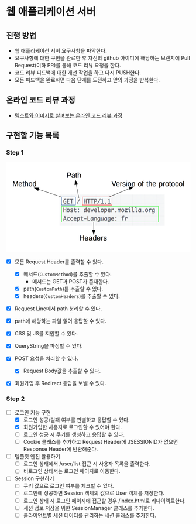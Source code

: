 # 웹 애플리케이션 서버

## 진행 방법

* 웹 애플리케이션 서버 요구사항을 파악한다.
* 요구사항에 대한 구현을 완료한 후 자신의 github 아이디에 해당하는 브랜치에 Pull Request(이하 PR)를 통해 코드 리뷰 요청을 한다.
* 코드 리뷰 피드백에 대한 개선 작업을 하고 다시 PUSH한다.
* 모든 피드백을 완료하면 다음 단계를 도전하고 앞의 과정을 반복한다.

## 온라인 코드 리뷰 과정

* [텍스트와 이미지로 살펴보는 온라인 코드 리뷰 과정](https://github.com/next-step/nextstep-docs/tree/master/codereview)

## 구현할 기능 목록

### Step 1
![img.png](img.png)

* [x] 모든 Request Header를 출력할 수 있다.
  * [x] 메서드(`CustomMethod`)를 추출할 수 있다.
    * 메서드는 GET과 POST가 존재한다.
  * [x] path(`CustomPath`)를 추출할 수 있다.
  * [x] headers(`CustomHeaders`)를 추출할 수 있다.

* [x] Request Line에서 path 분리할 수 있다.

* [x] path에 해당하는 파일 읽어 응답할 수 있다.

* [x] CSS 및 JS를 지원할 수 있다.

* [x] QueryString을 파싱할 수 있다.
 
* [x] POST 요청을 처리할 수 있다.
  * [x] Request Body값을 추출할 수 있다.

* [x] 회원가입 후 Redirect 응답을 보낼 수 있다.

### Step 2

* [ ] 로그인 기능 구현
  * [x] 로그인 성공/실패 여부를 판별하고 응답할 수 있다.
  * [x] 회원가입한 사용자로 로그인할 수 있어야 한다.
  * [ ] 로그인 성공 시 쿠키를 생성하고 응답할 수 있다.
  * [ ] Cookie 클래스를 추가하고 Request Header에 JSESSIONID가 없으면 Response Header에 반환해준다.
* [ ] 템플릿 엔진 활용하기
    * [ ] 로그인 상태에서 /user/list 접근 시 사용자 목록을 출력한다.
    * [ ] 비로그인 상태서는 로그인 페이지로 이동한다.
* [ ] Session 구현하기
  * [ ] 쿠키 값으로 로그인 여부를 체크할 수 있다.
  * [ ] 로그인에 성공하면 Session 객체의 값으로 User 객체를 저장한다.
  * [ ] 로그인 상태 시 로그인 페이지에 접근할 경우 /index.html로 리다이렉트한다.
  * [ ] 세션 정보 저장을 위한 SessionManager 클래스를 추가한다.
  * [ ] 클라이언트별 세션 데이터를 관리하는 세션 클래스를 추가한다.